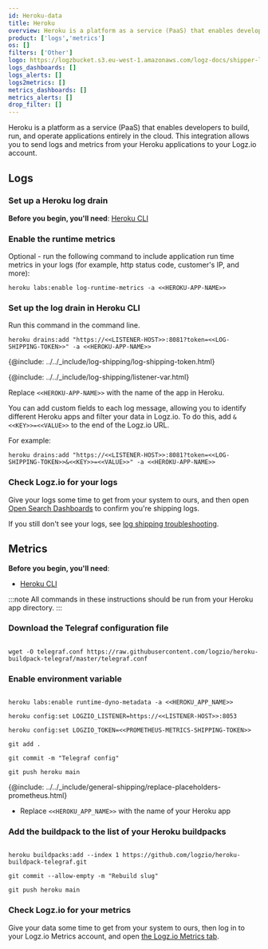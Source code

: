 ```yaml
---
id: Heroku-data
title: Heroku
overview: Heroku is a platform as a service (PaaS) that enables developers to build, run, and operate applications entirely in the cloud. This integration allows you to send logs from your Heroku applications to your Logz.io account. 
product: ['logs','metrics']
os: []
filters: ['Other']
logo: https://logzbucket.s3.eu-west-1.amazonaws.com/logz-docs/shipper-logos/heroku.svg
logs_dashboards: []
logs_alerts: []
logs2metrics: []
metrics_dashboards: []
metrics_alerts: []
drop_filter: []
---
```



Heroku is a platform as a service (PaaS) that enables developers to build, run, and operate applications entirely in the cloud. This integration allows you to send logs and metrics from your Heroku applications to your Logz.io account. 

## Logs

### Set up a Heroku log drain

**Before you begin, you'll need**:
[Heroku CLI](https://devcenter.heroku.com/articles/heroku-cli#download-and-install)

 
  
### Enable the runtime metrics 

Optional - run the following command to include application run time metrics in your logs (for example, http status code, customer's IP, and more):

```shell
heroku labs:enable log-runtime-metrics -a <<HEROKU-APP-NAME>>
```

### Set up the log drain in Heroku CLI

Run this command in the command line.

```shell
heroku drains:add "https://<<LISTENER-HOST>>:8081?token=<<LOG-SHIPPING-TOKEN>>" -a <<HEROKU-APP-NAME>>
```

{@include: ../../_include/log-shipping/log-shipping-token.html}

{@include: ../../_include/log-shipping/listener-var.html}

Replace `<<HEROKU-APP-NAME>>` with the name of the app in Heroku.

You can add custom fields to each log message, allowing you to identify different Heroku apps and filter your data in Logz.io.
To do this, add `&<<KEY>>=<<VALUE>>` to the end of the Logz.io URL.

For example:

```shell
heroku drains:add "https://<<LISTENER-HOST>>:8081?token=<<LOG-SHIPPING-TOKEN>>&<<KEY>>=<<VALUE>>" -a <<HEROKU-APP-NAME>>
```


### Check Logz.io for your logs

Give your logs some time to get from your system to ours, and then open [Open Search Dashboards](https://app.logz.io/#/dashboard/osd) to confirm you're shipping logs.

If you still don't see your logs, see [log shipping troubleshooting]({{site.baseurl}}/user-guide/log-shipping/log-shipping-troubleshooting.html).

## Metrics


**Before you begin, you'll need**:

* [Heroku CLI](https://devcenter.heroku.com/articles/heroku-cli#download-and-install)

 

:::note
All commands in these instructions should be run from your Heroku app directory.
:::
 


### Download the Telegraf configuration file

``` shell

wget -O telegraf.conf https://raw.githubusercontent.com/logzio/heroku-buildpack-telegraf/master/telegraf.conf

```

### Enable environment variable

``` shell

heroku labs:enable runtime-dyno-metadata -a <<HEROKU_APP_NAME>>

heroku config:set LOGZIO_LISTENER=https://<<LISTENER-HOST>>:8053   

heroku config:set LOGZIO_TOKEN=<<PROMETHEUS-METRICS-SHIPPING-TOKEN>>

git add .

git commit -m "Telegraf config" 

git push heroku main

```

{@include: ../../_include/general-shipping/replace-placeholders-prometheus.html}
* Replace `<<HEROKU_APP_NAME>>` with the name of your Heroku app

### Add the buildpack to the list of your Heroku buildpacks

``` shell

heroku buildpacks:add --index 1 https://github.com/logzio/heroku-buildpack-telegraf.git

git commit --allow-empty -m "Rebuild slug"

git push heroku main

```

### Check Logz.io for your metrics

Give your data some time to get from your system to ours, then log in to your Logz.io Metrics account, and open [the Logz.io Metrics tab](https://app.logz.io/#/dashboard/metrics/).


